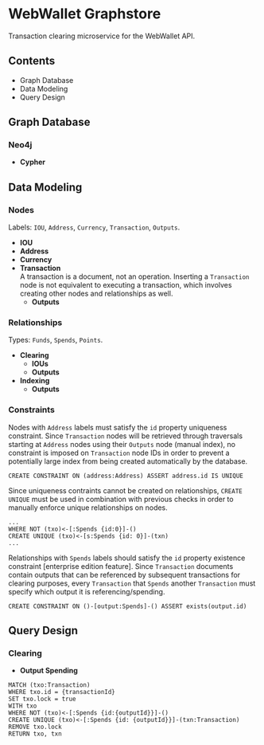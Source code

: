 # WebWallet Graphstore
Transaction clearing microservice for the WebWallet API.

## Contents
- Graph Database
- Data Modeling
- Query Design

## Graph Database
### Neo4j
  - **Cypher**

## Data Modeling

### Nodes
Labels: `IOU`, `Address`, `Currency`, `Transaction`, `Outputs`.

  - **IOU**
  - **Address**
  - **Currency**
  - **Transaction**  
A transaction is a document, not an operation. Inserting a `Transaction` node is not equivalent to executing a transaction, which involves creating other nodes and relationships as well.
    - **Outputs**

### Relationships
Types: `Funds`, `Spends`, `Points`.

  - **Clearing**
    - **IOUs**
    - **Outputs**
  - **Indexing**
    - **Outputs**

### Constraints
  Nodes with `Address` labels must satisfy the `id` property uniqueness constraint. Since `Transaction` nodes will be retrieved through traversals starting at `Address` nodes using their `Outputs` node (manual index), no constraint is imposed on `Transaction` node IDs in order to prevent a potentially large index from being created automatically by the database.
  ```
  CREATE CONSTRAINT ON (address:Address) ASSERT address.id IS UNIQUE
  ```
  Since uniqueness contraints cannot be created on relationships, `CREATE UNIQUE` must be used in combination with previous checks in order to manually enforce unique relationships on nodes.
  ```
  ...
  WHERE NOT (txo)<-[:Spends {id:0}]-()
  CREATE UNIQUE (txo)<-[s:Spends {id: 0}]-(txn)
  ...
  ```
  Relationships with `Spends` labels should satisfy the `id` property existence constraint [enterprise edition feature]. Since `Transaction` documents contain outputs that can be referenced by subsequent transactions for clearing purposes, every `Transaction` that `Spends` another `Transaction` must specify which output it is referencing/spending.
  ```
  CREATE CONSTRAINT ON ()-[output:Spends]-() ASSERT exists(output.id)
  ```

## Query Design

### Clearing
  - **Output Spending**
  ```
  MATCH (txo:Transaction)
  WHERE txo.id = {transactionId}
  SET txo.lock = true
  WITH txo
  WHERE NOT (txo)<-[:Spends {id:{outputId}}]-()
  CREATE UNIQUE (txo)<-[:Spends {id: {outputId}}]-(txn:Transaction)
  REMOVE txo.lock
  RETURN txo, txn
  ```
